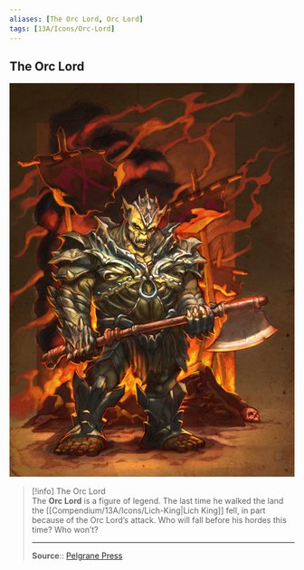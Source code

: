 ```yaml
---
aliases: [The Orc Lord, Orc Lord]
tags: [13A/Icons/Orc-Lord]
---
```


## The Orc Lord

![The Orc Lord|300](Compendium/13A/Icons/Orc-Lord-image-1.jpg)

> [!info] The Orc Lord  
> The **Orc Lord** is a figure of legend. The last time he walked the land the [[Compendium/13A/Icons/Lich-King|Lich King]] fell, in part because of the Orc Lord’s attack. Who will fall before his hordes this time? Who won’t?
>
> ---
> 
> **Source**:: [Pelgrane Press](https://pelgranepress.com/2012/05/07/behind-the-illustration-of-the-orc-lord/)